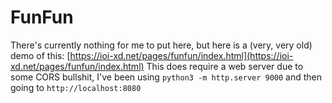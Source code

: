 # FunFun
There's currently nothing for me to put here, but here is a (very, very old) demo of this: [https://ioi-xd.net/pages/funfun/index.html](https://ioi-xd.net/pages/funfun/index.html)
This does require a web server due to some CORS bullshit, I've been using `python3 -m http.server 9000` and then going to `http://localhost:8080`
